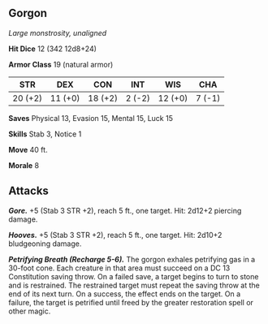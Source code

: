 ## Gorgon

*Large monstrosity, unaligned*

**Hit Dice** 12 (342 12d8+24)

**Armor Class** 19 (natural armor)

| STR     | DEX     | CON     | INT     | WIS     | CHA     |
|---------|---------|---------|---------|---------|---------|
| 20 (+2) | 11 (+0) | 18 (+2) |  2 (-2) | 12 (+0) |  7 (-1) |

**Saves** Physical 13, Evasion 15, Mental 15, Luck 15

**Skills** Stab 3, Notice 1

**Move** 40 ft.

**Morale** 8

## Attacks

***Gore.*** +5 (Stab 3 STR +2), reach 5 ft., one target. Hit: 2d12+2 piercing damage.

***Hooves.*** +5 (Stab 3 STR +2), reach 5 ft., one target. Hit: 2d10+2 bludgeoning damage.

***Petrifying Breath (Recharge 5-6).*** The gorgon exhales petrifying gas in a 30-foot cone. Each creature in that area must succeed on a DC 13 Constitution saving throw. On a failed save, a target begins to turn to stone and is restrained. The restrained target must repeat the saving throw at the end of its next turn. On a success, the effect ends on the target. On a failure, the target is petrified until freed by the greater restoration spell or other magic.

